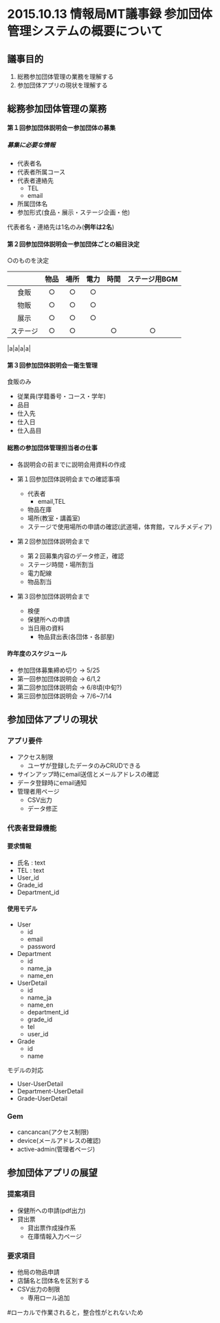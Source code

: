 # 2015.10.13 情報局MT議事録 参加団体管理システムの概要について
## 議事目的
1. 総務参加団体管理の業務を理解する
2. 参加団体アプリの現状を理解する

## 総務参加団体管理の業務
#### 第１回参加団体説明会ー参加団体の募集
##### 募集に必要な情報
- 代表者名
- 代表者所属コース
- 代表者連絡先
	* TEL
	* email
- 所属団体名
- 参加形式(食品・展示・ステージ企画・他)

代表者名・連絡先は1名のみ(__例年は2名__)

#### 第２回参加団体説明会ー参加団体ごとの細目決定
○のものを決定  

|          | 物品 | 場所 | 電力 | 時間 | ステージ用BGM | 
|:--------:|:---:|:----:|:---:|:---:|:------------:| 
|   食販   |   ○  |   ○  |  ○  |     |              |  
|   物販   |   ○  |   ○  |  ○  |     |              |  
|   展示   |   ○  |   ○  |  ○  |     |              |  
| ステージ  |  ○   |  ○   |     |  ○  |     ○        | 

|a|a|a|a|
 

#### 第３回参加団体説明会ー衛生管理
食販のみ  

- 従業員(学籍番号・コース・学年)
- 品目
- 仕入先
- 仕入日
- 仕入品目

#### 総務の参加団体管理担当者の仕事
- 各説明会の前までに説明会用資料の作成
- 第１回参加団体説明会までの確認事項
	* 代表者
		+ email,TEL
	* 物品在庫
	* 場所(教室・講義室)
	* ステージで使用場所の申請の確認(武道場，体育館，マルチメディア)

- 第２回参加団体説明会まで
	* 第２回募集内容のデータ修正，確認
	* ステージ時間・場所割当
	* 電力配線
	* 物品割当

- 第３回参加団体説明会まで
	* 検便
	* 保健所への申請
	* 当日用の資料
		+ 物品貸出表(各団体・各部屋)

#### 昨年度のスケジュール
- 参加団体募集締め切り → 5/25
- 第一回参加団体説明会 → 6/1,2
- 第二回参加団体説明会 → 6/8頃(中旬?)
- 第三回参加団体説明会 → 7/6~7/14

## 参加団体アプリの現状
### アプリ要件
- アクセス制限
	* ユーザが登録したデータのみCRUDできる
- サインアップ時にemail送信とメールアドレスの確認
- データ登録時にemail通知
- 管理者用ページ
	* CSV出力
	* データ修正

### 代表者登録機能
#### 要求情報
- 氏名 : text
- TEL : text
- User_id
- Grade_id
- Department_id

#### 使用モデル
- User
	* id
	* email
	* password
- Department
	* id
	* name_ja
	* name_en
- UserDetail
	* id
	* name_ja
	* name_en
	* department_id
	* grade_id
	* tel
	* user_id
- Grade
	* id
	* name

モデルの対応

- User-UserDetail
- Department-UserDetail
- Grade-UserDetail

### Gem
- cancancan(アクセス制限)
- device(メールアドレスの確認)
- active-admin(管理者ページ)

## 参加団体アプリの展望
### 提案項目
- 保健所への申請(pdf出力)
- 貸出票
	* 貸出票作成操作系
	* 在庫情報入力ページ

### 要求項目
- 他局の物品申請
- 店舗名と団体名を区別する
- CSV出力の制限
	* 専用ロール追加

#ローカルで作業されると，整合性がとれないため




